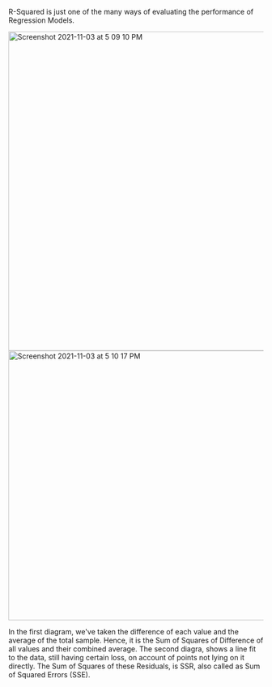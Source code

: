 R-Squared is just one of the many ways of evaluating the performance of Regression Models.

<img width="631" alt="Screenshot 2021-11-03 at 5 09 10 PM" src="https://user-images.githubusercontent.com/61674750/140053701-6b44714e-013a-4b71-bb16-dc3242947d49.png">
<img width="533" alt="Screenshot 2021-11-03 at 5 10 17 PM" src="https://user-images.githubusercontent.com/61674750/140053808-9cd82e12-d390-4ff7-824b-22da5089f9f7.png">

In the first diagram, we've taken the difference of each value and the average of the total sample. Hence, it is the Sum of Squares of Difference of all values and their combined average.
The second diagra, shows a line fit to the data, still having certain loss, on account of points not lying on it directly. The Sum of Squares of these Residuals, is SSR, also called as Sum of Squared Errors (SSE).
